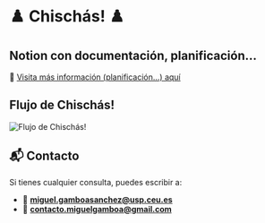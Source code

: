 # ♟️ Chischás! ♟️

## Notion con documentación, planificación...
🔗 [Visita más información (planificación...) aquí](https://quilt-spoonbill-e9e.notion.site/Chisch-s-por-Miguel-Gamboa-S-nchez-199dff0b3aca80ecb3c8e9e24a2b3d70)

## Flujo de Chischás!
![Flujo de Chischás!](/info/Flujo%20de%20Chischás.png)

## 📬 Contacto

Si tienes cualquier consulta, puedes escribir a:
- 📧 **miguel.gamboasanchez@usp.ceu.es**
- 📧 **contacto.miguelgamboa@gmail.com**